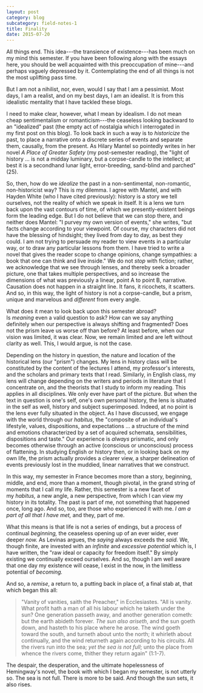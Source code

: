 ```yaml
---
layout: post
category: blog
subcategory: field-notes-1
title: Finality
date: 2015-07-20
---
```


All things end. This idea---the transience of existence---has been much on my mind this semester. If you have been following along with the essays here, you should be well acquainted with this preoccupation of mine---and perhaps vaguely depressed by it. Contemplating the end of all things is not the most uplifting pass time.

But I am not a nihilist, nor, even, would I say that I am a pessimist. Most days, I am a realist, and on my best days, I am an idealist. It is from this idealistic mentality that I have tackled these blogs.

I need to make clear, however, what I mean by idealism. I do not mean cheap sentimentalism or romanticism---the ceaseless looking backward to an "idealized" past (the empty act of nostalgia which I interrogated in my first post on this blog). To look back in such a way is to *historicize* the past, to place a narrative onto a discrete series of events and separate them, causally, from the present. As Hilary Mantel so pointedly writes in her novel *A Place of Greater Safety* (my post-semester reading), the "light of history ... is not a midday luminary, but a corpse-candle to the intellect; at best it is a secondhand lunar light, error-breeding, sand-blind and parched" (25).

So, then, how do we *idealize* the past in a non-sentimental, non-romantic, non-historicist way? This is my dilemma. I agree with Mantel, and with Hayden White (who I have cited previously): history is a story we tell ourselves, not the reality of which we speak in itself. It is a lens we turn back upon the vast contours of time, of which we presently-existent beings form the leading edge. But I do not believe that we can stop there, and neither does Mantel: "I purvey my own version of events," she writes, "but facts change according to your viewpoint. Of course, my characters did not have the blessing of hindsight; they lived from day to day, as best they could. I am not trying to persuade my reader to view events in a particular way, or to draw any particular lessons from them. I have tried to write a novel that gives the reader scope to change opinions, change sympathies: a book that one can think and live inside." We do not *stop* with fiction; rather, we acknowledge that we see through lenses, and thereby seek a broader picture, one that takes multiple perspectives, and so increase the dimensions of what was previously a linear, point A to point B, narrative. Causation does not happen in a straight line. It fans, it ricochets, it scatters. And so, in this way, the light of history is not a corpse-candle, but a prism, unique and marvelous and *different* from every angle.

What does it mean to look back upon this semester abroad? Is *meaning* even a valid question to ask? How can we say anything definitely when our perspective is always shifting and fragmented? Does not the prism leave us worse off than before? At least before, when our vision was limited, it was clear. Now, we remain limited and are left without clarity as well. This, I would argue, is not the case.

Depending on the history in question, the nature and location of the historical lens (our "prism") changes. My lens in history class will be constituted by the content of the lectures I attend, my professor's interests, and the scholars and primary texts that I read. Similarly, in English class, my lens will change depending on the writers and periods in literature that I concentrate on, and the theorists that I study to inform my reading. This applies in all disciplines. We only ever have part of the picture. But when the text in question is one's self, one's own personal history, the lens is situated in the self as well, history and subject superimposed. Indeed, at no point is the lens ever fully situated in the object. As I have discussed, we engage with the world through our *habitus*, the "composite of an individual's lifestyle, values, dispositions, and expectations ... a structure of the mind and emotions characterized by a set of acquired schemata, sensibilities, dispositions and taste." Our experience is *always* prismatic, and only becomes otherwise through an active (conscious or unconscious) process of flattening. In studying English or history then, or in looking back on my own life, the prism actually provides a clearer view, a sharper delineation of events previously lost in the muddied, linear narratives that we construct.

In this way, my semester in France becomes more than a story, beginning, middle, and end, more than a moment, though pivotal, in the grand string of moments that I call my life. Rather, this semester is a new facet of my *habitus,* a new angle, a new perspective, from which I can view my history in its totality. The past is part of me, not something that happened once, long ago. And so, too, are those who experienced it with me. *I am a part of all that I have met,* and they, part of me.

What this means is that life is not a series of endings, but a process of continual *beginning,* the ceaseless opening up of an ever wider, ever deeper *now.* As Levinas argues, the *saying* always exceeds the *said.* We, though finite, are invested with an *infinite* and *excessive potential* which is, I have written, the "raw ideal or capacity for freedom itself." By simply existing we continually exceed ourselves. And so, though I am well aware that one day my existence will cease, I exist in the now, in the limitless potential of *becoming.*

And so, a *remise*, a return to, a putting back in place of, a final stab at, that which began this all:

> "Vanity of vanities, saith the Preacher," in Ecclesiastes. "All is vanity. What profit hath a man of all his labour which he taketh under the sun? One generation passeth away, and another generation cometh: but the earth abideth forever. *The sun also ariseth*, and the sun goeth down, and hasteth to his place where he arose. The wind goeth toward the south, and turneth about unto the north; it whirleth about continually, and the wind returneth again according to his circuits. All the rivers run into the sea; *yet the sea is not full*; unto the place from whence the rivers come, thither they return again" (1:1-7).

The despair, the desperation, and the ultimate hopelessness of Hemingway's novel, the book with which I began my semester, is not utterly so. The sea is not full. There is more to be said. And though the sun sets, it also rises.

